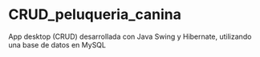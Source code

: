 # CRUD_peluqueria_canina
App desktop (CRUD) desarrollada con Java Swing y Hibernate, utilizando una base de datos en MySQL
